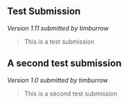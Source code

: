 
## Test Submission  
*Version 1.11 submitted by timburrow*  

>This is a test submission

## A second test submission  
*Version 1.0 submitted by timburrow*  

>This is a second test submission

